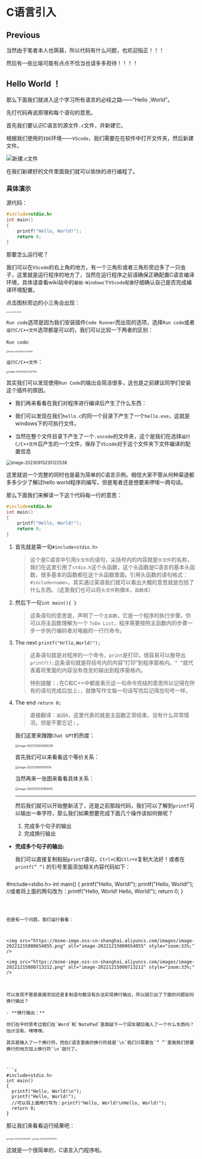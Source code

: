 # C语言引入

## Previous

当然由于笔者本人也蒟蒻，所以代码有什么问题，也欢迎指正！！！

然后有一些比喻可能有点点不恰当也请多多担待！！！！



## Hello World ！

那么下面我们就进入这个学习所有语言的必经之路——“Hello ,World”。

先打代码再说原理和每个语句的意思。

首先我们要认识C语言的源文件`.c`文件，并新建它。

根据我们使用的`IDE`环境——`VScode`，我们需要在在软件中打开文件夹，然后新建文件。

![新建.c文件](https://mzee-imge.oss-cn-shanghai.aliyuncs.com/images/202309152252327.gif)

在我们新建好的文件里面我们就可以愉快的进行编程了。

### 具体演示

源代码：

```c
#include<stdio.h>
int main()
{
	printf("Hello, World!");
	return 0;
}
```



那要怎么运行呢？

我们可以在`VScode`的右上角的地方，有一个三角形或者三角形旁边多了一只虫子，这里就是运行程序的地方了，当然在运行程序之前请确保正确配置C语言编译环境，具体请查看wiki站中的`基础-Windows下VScode配置`仔细确认自己是否完成编译环境配置。

点击图标旁边的小三角会出现：

<img src="https://mzee-imge.oss-cn-shanghai.aliyuncs.com/images/202309152326947.png" alt="image-20230915232618820" style="zoom:20%;" />

`Run code`选项是因为我们安装插件`Code Runner`而出现的选项，选择`Run code`或者`运行C/C++文件`选项都是可以的，我们可以比较一下两者的区别：

`Run code`:

<img src="https://mzee-imge.oss-cn-shanghai.aliyuncs.com/images/202309152332920.png" alt="image-20230915233210867" style="zoom:35%;" />

`运行C/C++文件`：

<img src="https://mzee-imge.oss-cn-shanghai.aliyuncs.com/images/202309152333814.png" alt="image-20230915233321759" style="zoom:40%;" />

其实我们可以发现使用`Run Code`的输出会简洁很多，这也是之前建议同学们安装这个插件的原因。

-  我们再来看看在我们对程序进行编译后产生了什么东西：

  - 我们可以发现在我们`hello.c`的同一个目录下产生了一个`hello.exe`，这就是windows下的可执行文件。
  - 当然在整个文件目录下产生了一个`.vscode`的文件夹，这个是我们在选择`运行C/C++文件`后产生的一个文件，保存了`VScode`对于这个文件夹下文件编译的配置信息

  <img src="https://mzee-imge.oss-cn-shanghai.aliyuncs.com/images/202309152351581.png" alt="image-20230915235122538" style="zoom:80%;" />

这里就说一个完整的同时也是最为简单的C语言示例。相信大家不管从何种渠道都多多少少了解过hello world程序的编写，但是笔者还是想要来啰嗦一两句话。

那么下面我们来解读一下这个代码每一行的意思：

```c
#include<stdio.h>
int main()
{
	printf("Hello, World!");
	return 0;
}
```



1. 首先就是第一句`#include<stdio.h>`

   

   > 这个是C语言中引用`头文件`的语句，尖括号内的内容就是`头文件`的名称，我们在这里引用了`stdio.h`这个头函数，这个头函数是C语言的基本头函数，很多基本的函数都在这个头函数里面。引用头函数的语句格式：`#include<name>`，其实通过英语我们就可以看出大概的意思就是包括了什么东西。（这里我们也可以将`头文件`称做`库`，`函数库`）

   

2. 然后下一句`int main(){ }`

   

   > 这条语句的意思是，声明了一个`主函数`，它是一个程序的执行步骤，你可以将主函数理解为一个 `ToDo List`，程序需要按照主函数内的步骤一步一步执行编码者对电脑的一行行命令。

   

3. The next `printf("Hrllo,World!");`

   

   > 这条语句就是对程序的一个命令，`print`是打印，很容易可以推导出`printf();`这条语句就是将括号内的内容“打印”到程序窗格内。`“ ”`就代表着将里面的内容没有改变的输出到程序窗格内。
   >
   > 特别提醒：`;`在C和C++中都是表示这一句命令完结的意思所以记得在所有的语句完成后加上`;`，就像写作文每一句话写完后记得加句号一样。

   

4. The end `return 0;`

    

   > 直接翻译：`返回0`，这里代表的就是主函数正常结束，没有什么异常情况。但是不要忘记`；`。

   

   我们这里来蹭蹭`Chat GPT`的热度：

   

   <img src="https://mzee-imge.oss-cn-shanghai.aliyuncs.com/images/image-20221214202800219.png" alt="image-20221214202800219" style="zoom:50%;" />

   

   首先我们可以来看看这个等价关系：

   

   <img src="https://mzee-imge.oss-cn-shanghai.aliyuncs.com/images/image-20221216001100114.png" alt="image-20221216001100114" style="zoom:50%;" />

   

   当然再来一张图来看看具体关系：

   

   <img src="https://mzee-imge.oss-cn-shanghai.aliyuncs.com/images/image-20221215235909412.png" alt="image-20221215235909412" style="zoom:50%;" />

   

   ****

   

   然后我们就可以开始整新活了，还是之前那段代码，我们可以了解到`printf`可以输出一串字符，那么我们如果想要完成下面几个操作该如何做呢？

   1. 完成多个句子的输出
   2. 完成换行输出

   

- **完成多个句子的输出:**

  我们可以直接复制粘贴`printf`语句，`Ctrl+C`和`Ctlr+V`复制大法好！或者在`printf(” “)` 的引号里面添加相关内容代码如下：

  

  ```c
#include<stdio.h>
int main()
{
	printf("Hello, World!");
    printf("Hello, World!");
    //或者将上面的两句改为：printf("Hello, World! Hello, World!");
	return 0;
}
  ```

   

但是有一个问题，我们运行看看：



<img src="https://mzee-imge.oss-cn-shanghai.aliyuncs.com/images/image-20221215000654055.png" alt="image-20221215000654055" style="zoom:33%;" />

<img src="https://mzee-imge.oss-cn-shanghai.aliyuncs.com/images/image-20221215000713212.png" alt="image-20221215000713212" style="zoom:33%;" />



可以发现不管是直接添加还是复制语句都没有办法实现换行输出，所以就引出了下面的问题如何换行输出？

- **换行输出：**

  你们在平时思考过我们在`Word`和`NotePad`里面敲下一个回车键后输入了一个什么东西吗？估计没有，嘿嘿嘿。

  其实是输入了一个换行符，而在C语言里面的换行符就是`\n`我们只需要在`“ ”`里面我们想要换行的地方加上换行符`\n`就行了。



```c
#include<stdio.h>
int main()
{
    printf("Hello, World!\n");
    printf("Hello, World!");
	//可以将上面两行写为：printf("Hello, World!\nHello, World!");
	return 0;
}
```



那让我们来看看运行结果吧：



<img src="https://mzee-imge.oss-cn-shanghai.aliyuncs.com/images/image-20221215001648591.png" alt="image-20221215001648591" style="zoom:33%;" />

<img src="https://mzee-imge.oss-cn-shanghai.aliyuncs.com/images/image-20221215001747005.png" alt="image-20221215001747005" style="zoom:33%;" />

这就是一个很简单的，C语言入门程序啦。
